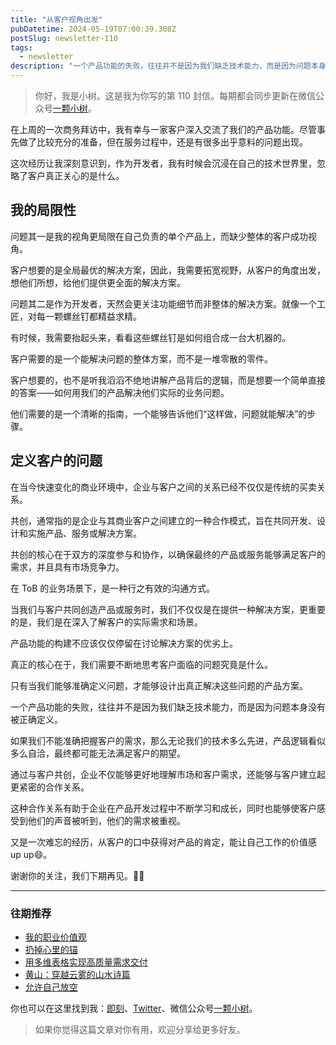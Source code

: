 ```yaml
---
title: "从客户视角出发"
pubDatetime: 2024-05-19T07:00:39.308Z
postSlug: newsletter-110
tags:
  - newsletter
description: "一个产品功能的失败，往往并不是因为我们缺乏技术能力，而是因为问题本身没有被正确定义。"
---
```


> 你好，我是小树。这是我为你写的第 110 封信。每期都会同步更新在微信公众号[一颗小树](https://weixin.sogou.com/weixin?query=a_warm_tree)。

在上周的一次商务拜访中，我有幸与一家客户深入交流了我们的产品功能。尽管事先做了比较充分的准备，但在服务过程中，还是有很多出乎意料的问题出现。

这次经历让我深刻意识到，作为开发者，我有时候会沉浸在自己的技术世界里，忽略了客户真正关心的是什么。

## 我的局限性

问题其一是我的视角更局限在自己负责的单个产品上，而缺少整体的客户成功视角。

客户想要的是全局最优的解决方案，因此，我需要拓宽视野，从客户的角度出发，想他们所想，给他们提供更全面的解决方案。

问题其二是作为开发者，天然会更关注功能细节而非整体的解决方案。就像一个工匠，对每一颗螺丝钉都精益求精。

有时候，我需要抬起头来，看看这些螺丝钉是如何组合成一台大机器的。

客户需要的是一个能解决问题的整体方案，而不是一堆零散的零件。

客户想要的，也不是听我滔滔不绝地讲解产品背后的逻辑，而是想要一个简单直接的答案——如何用我们的产品解决他们实际的业务问题。

他们需要的是一个清晰的指南，一个能够告诉他们“这样做，问题就能解决”的步骤。

## 定义客户的问题

在当今快速变化的商业环境中，企业与客户之间的关系已经不仅仅是传统的买卖关系。

共创，通常指的是企业与其商业客户之间建立的一种合作模式，旨在共同开发、设计和实施产品、服务或解决方案。

共创的核心在于双方的深度参与和协作，以确保最终的产品或服务能够满足客户的需求，并且具有市场竞争力。

在 ToB 的业务场景下，是一种行之有效的沟通方式。

当我们与客户共同创造产品或服务时，我们不仅仅是在提供一种解决方案，更重要的是，我们是在深入了解客户的实际需求和场景。

产品功能的构建不应该仅仅停留在讨论解决方案的优劣上。

真正的核心在于，我们需要不断地思考客户面临的问题究竟是什么。

只有当我们能够准确定义问题，才能够设计出真正解决这些问题的产品方案。

一个产品功能的失败，往往并不是因为我们缺乏技术能力，而是因为问题本身没有被正确定义。

如果我们不能准确把握客户的需求，那么无论我们的技术多么先进，产品逻辑看似多么自洽，最终都可能无法满足客户的期望。

通过与客户共创，企业不仅能够更好地理解市场和客户需求，还能够与客户建立起更紧密的合作关系。

这种合作关系有助于企业在产品开发过程中不断学习和成长，同时也能够使客户感受到他们的声音被听到，他们的需求被重视。

又是一次难忘的经历，从客户的口中获得对产品的肯定，能让自己工作的价值感 up up😄。

谢谢你的关注，我们下期再见。👋🏻

---

### 往期推荐

- [我的职业价值观](https://mp.weixin.qq.com/s/R1qQuwR_MPC3KBU7W1jvMA)
- [扔掉心里的锚](https://mp.weixin.qq.com/s/eVd9qL8SioCuz-mdaAsOkA)
- [用多维表格实现高质量需求交付](https://mp.weixin.qq.com/s/_LTZOi0_Dn7mopZ4hjqQhA)
- [黄山：穿越云雾的山水诗篇](https://mp.weixin.qq.com/s/Yaf3ZqUvbYUmFkcTRK43Hw)
- [允许自己放空](https://mp.weixin.qq.com/s/R3RVsoQb59Ssl9dAu8RaJw)

你也可以在这里找到我：[即刻](https://okjk.co/3Vsn5T)、[Twitter](https://twitter.com/yeshu_in_future)、微信公众号[一颗小树](https://weixin.sogou.com/weixin?query=a_warm_tree)。

> 如果你觉得这篇文章对你有用，欢迎分享给更多好友。
